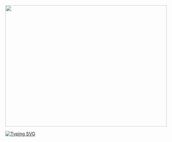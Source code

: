 <img src="assets/gifs/torri-gate.gif" width="100%" height="380px">

[![Typing SVG](https://readme-typing-svg.herokuapp.com?font=Jersey+20&size=30&pause=1000&color=E831F7&center=true&vCenter=true&repeat=false&random=true&width=435&lines=HI+THERE!+%F0%9F%91%8B;WELCOME+TO+MY+PROFILE!+%F0%9F%99%83)](https://git.io/typing-svg)